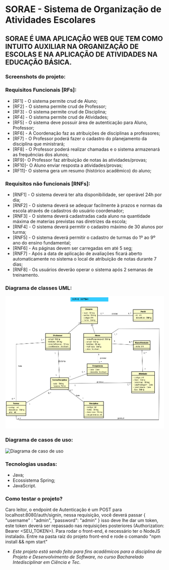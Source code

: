 # SORAE - Sistema de Organização de Atividades Escolares

## SORAE É UMA APLICAÇÃO WEB QUE TEM COMO INTUITO AUXILIAR NA ORGANIZAÇÃO DE ESCOLAS E NA APLICAÇÃO DE ATIVIDADES NA EDUCAÇÃO BÁSICA.

### Screenshots do projeto:

### Requisitos Funcionais [RFs]:

- [RF1] - O sistema permite crud de Aluno;
- [RF2] - O sistema permite crud de Professor;
- [RF3] - O sistema permite crud de Disciplina;
- [RF4] - O sistema permite crud de Atividades;
- [RF5] - O sistema deve possuir área de autenticação para Aluno, Professor;
- [RF6] - A Coordenação faz as atribuições de disciplinas a professores;
- [RF7] - O Professor poderá fazer o cadastro do planejamento da disciplina que ministrará;
- [RF8] - O Professor poderá realizar chamadas e o sistema armazenará as frequências dos alunos;
- [RF9]- O Professor faz atribuição de notas às atividades/provas;
- [RF10]- O Aluno enviar resposta a atividades/provas;
- [RF11]- O sistema gera um resumo (histórico acadêmico) do aluno;

### Requisitos não funcionais [RNFs]:

- [RNF1] - O sistema deverá ter alta disponibilidade, ser operável 24h por dia;
- [RNF2] - O sistema deverá se adequar facilmente à prazos e normas da escola através de cadastros do usuário coordenador;
- [RNF3] - O sistema deverá cadastradas cada aluno na quantidade máxima de materias previstas nas diretrizes da escola;
- [RNF4] - O sistema deverá permitir o cadastro máximo de 30 alunos por turma;
- [RNF5] - O sistema deverá permitir o cadastro de turmas do 1º ao 9º ano do ensino fundamental;
- [RNF6] - As páginas devem ser carregadas em até 5 seg;
- [RNF7] - Após a data de aplicação de avaliações ficará aberto automaticamente no sistema o local de atribuição de notas durante 7 dias;
- [RNF8] - Os usuários deverão operar o sistema após 2 semanas de treinamento.

### Diagrama de classes UML:

![texto](./modelo-sorae-v1.png)

### Diagrama de casos de uso:

![Diagrama de caso de uso](https://user-images.githubusercontent.com/86702133/149666606-64ce548a-71b6-49db-a012-cf42f0f3c18d.png)

### Tecnologias usadas:

- Java;
- Ecossistema Spring;
- JavaScript.

### Como testar o projeto?

Caro leitor, o endpoint de Autenticação é um POST para localhost:8080/auth/signin, nessa requisição, você deverá passar
{
"username" : "admin",
"password": "admin"
}
isso deve lhe dar um token, este token deverá ser repassado nas requisições posteriores (Authorization: Bearer <SEU_TOKEN>). Para rodar o front-end, é necessário ter o NodeJS instalado. Entre na pasta raíz do projeto front-end e rode o comando 
"npm install && 
npm start"

- _Este projeto está sendo feito para fins acadêmicos para a disciplina de Projeto e Desenvolvimento de Software, no curso Bacharelado Intedisciplinar em Ciência e Tec._
